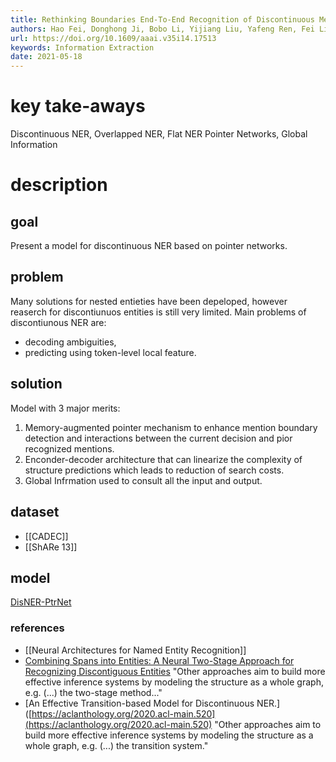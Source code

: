 ```yaml
---
title: Rethinking Boundaries End-To-End Recognition of Discontinuous Mentions with Pionter Networks
authors: Hao Fei, Donghong Ji, Bobo Li, Yijiang Liu, Yafeng Ren, Fei Li
url: https://doi.org/10.1609/aaai.v35i14.17513
keywords: Information Extraction
date: 2021-05-18
---
```


# key take-aways
Discontinuous NER, Overlapped NER, Flat NER Pointer Networks, Global Information

# description 
## goal
Present a model for discontinuous NER based on pointer networks.

## problem
Many solutions for nested entieties have been depeloped, however reaserch for discontiunuos entities is still very limited. Main problems of discontiunous NER are:
- decoding ambiguities,
- predicting using token-level local feature.
## solution
Model with 3 major merits:
1) Memory-augmented pointer mechanism to enhance mention boundary detection and interactions between the current decision and pior recognized mentions.
2) Enconder-decoder architecture that can linearize the complexity of structure predictions which leads to reduction of search costs.
3) Global Infrmation used to consult all the input and output.
## dataset
- [[CADEC]]
- [[ShARe 13]]
## model
[DisNER-PtrNet](https://github.com/scofield7419/DisNER-PtrNet)

### references
- [[Neural Architectures for Named Entity Recognition]]
- [Combining Spans into Entities: A Neural Two-Stage Approach for Recognizing Discontiguous Entities](https://aclanthology.org/D19-1644/) "Other approaches aim to build more effective inference systems by modeling the structure as a whole graph, e.g. (...) the two-stage method..."
- [An Effective Transition-based Model for Discontinuous NER.]([https://aclanthology.org/2020.acl-main.520](https://aclanthology.org/2020.acl-main.520)  "Other approaches aim to build more effective inference systems by modeling the structure as a whole graph, e.g. (...) the transition system."